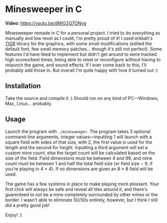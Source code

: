 # Minesweeper in C

**Video:** https://youtu.be/dMIG2Q7ONvg

Minesweeper remade in C for a personal project. I tried to do everything as manually and low-level as I could, I'm pretty proud of it! I used erkkah's [TIGR](https://github.com/erkkah/tigr) library for the graphics, with some small modifications (edited the default font, few small memory patches... though it's still not perfect). Some features I'd have liked to implement but didn't get around to were tracked high scores/best times, being able to reset or reconfigure without having to relaunch the game, and sound effects. If I ever come back to this, I'll probably add those in. But overall I'm quite happy with how it turned out :)

## Installation
Take the source and compile it :) Should run on any kind of PC—Windows, Mac, Linux... probably.

## Usage
Launch the program with `./minesweeper`. The program takes 3 optional command-line arguments, integer values—inputting 1 will launch with a square field with sides of that size, with 2, the first value is used for the length and the second for height. Inputting a third argument will set a custom mine count, else the target count will be calculated based on the size of the field. Field dimensions must be between 4 and 99, and mine count must be between 1 and half the total field size (or field size − 9, if you're playing in 4 × 4). If no dimensions are given an 8 × 8 field will be used.

The game has a few systems in place to make playing more pleasant. Your first click will always be safe and reveal all tiles around it, and there's guarenteed to not be a mine completely surrounded by other mines or the border. I wasn't able to eliminate 50/50s entirely, however, but I think I still did a pretty good job!

Enjoy! :)